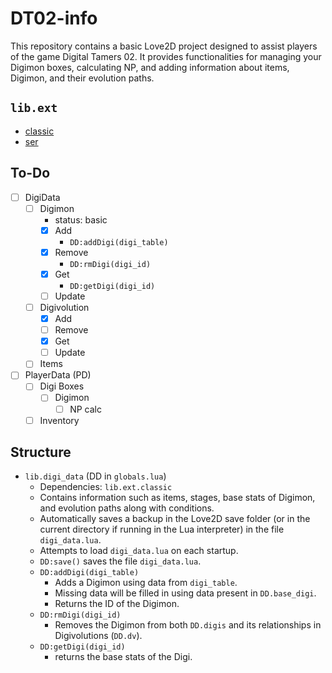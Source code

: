 # DT02-info

This repository contains a basic Love2D project designed to assist players of the game Digital Tamers 02. It provides functionalities for managing your Digimon boxes, calculating NP, and adding information about items, Digimon, and their evolution paths.

## `lib.ext`
-  [classic](https://github.com/rxi/classic)
- [ser](https://github.com/gvx/Ser)

## To-Do
- [ ] DigiData
    - [ ] Digimon
        - status: basic
        - [x] Add 
            - `DD:addDigi(digi_table)`
        - [x] Remove 
            - `DD:rmDigi(digi_id)`
        - [x] Get 
            - `DD:getDigi(digi_id)`
        - [ ] Update
    - [ ] Digivolution
        - [x] Add
        - [ ] Remove
        - [x] Get
        - [ ] Update
    - [ ] Items
- [ ] PlayerData (PD)
    - [ ] Digi Boxes
        - [ ] Digimon
            - [ ] NP calc
    - [ ] Inventory

## Structure
- `lib.digi_data` (DD in `globals.lua`)
    - Dependencies: `lib.ext.classic`
    - Contains information such as items, stages, base stats of Digimon, and evolution paths along with conditions.
    - Automatically saves a backup in the Love2D save folder (or in the current directory if running in the Lua interpreter) in the file `digi_data.lua`.
    - Attempts to load `digi_data.lua` on each startup.
    - `DD:save()` saves the file `digi_data.lua`.
    - `DD:addDigi(digi_table)`
        - Adds a Digimon using data from `digi_table`.
        - Missing data will be filled in using data present in `DD.base_digi`.
        - Returns the ID of the Digimon.
    - `DD:rmDigi(digi_id)`
        - Removes the Digimon from both `DD.digis` and its relationships in Digivolutions (`DD.dv`).
    - `DD:getDigi(digi_id)`
        - returns the base stats of the Digi.